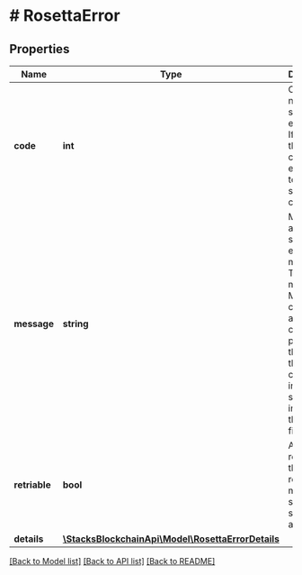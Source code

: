 # # RosettaError

## Properties

Name | Type | Description | Notes
------------ | ------------- | ------------- | -------------
**code** | **int** | Code is a network-specific error code. If desired, this code can be equivalent to an HTTP status code. |
**message** | **string** | Message is a network-specific error message. The message MUST NOT change for a given code. In particular, this means that any contextual information should be included in the details field. |
**retriable** | **bool** | An error is retriable if the same request may succeed if submitted again. |
**details** | [**\StacksBlockchainApi\Model\RosettaErrorDetails**](RosettaErrorDetails.md) |  | [optional]

[[Back to Model list]](../../README.md#models) [[Back to API list]](../../README.md#endpoints) [[Back to README]](../../README.md)
